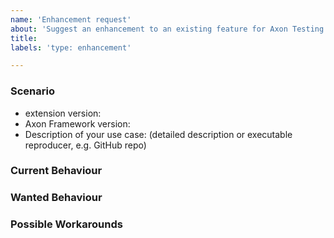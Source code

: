 ```yaml
---
name: 'Enhancement request'
about: 'Suggest an enhancement to an existing feature for Axon Testing'
title:
labels: 'type: enhancement'

---
```


### Scenario

* extension version:
* Axon Framework version:
* Description of your use case: (detailed description or executable reproducer, e.g. GitHub repo)

### Current Behaviour

### Wanted Behaviour

### Possible Workarounds
